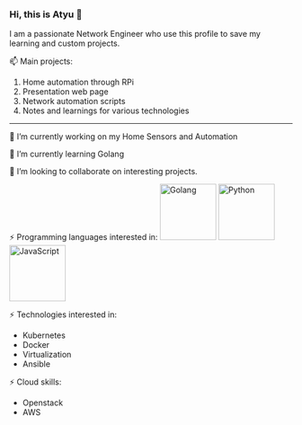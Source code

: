 ### Hi, this is Atyu 👋

I am a passionate Network Engineer who use this profile to save my learning and custom projects.

📫 Main projects:
1. Home automation through RPi
2. Presentation web page
3. Network automation scripts
4. Notes and learnings for various technologies
-------------------------------------------------------------------------------------------

🔭 I’m currently working on my Home Sensors and Automation

🌱 I’m currently learning Golang

👯 I’m looking to collaborate on interesting projects.


⚡ Programming languages interested in: 
<img src="https://golang.org/lib/godoc/images/go-logo-blue.svg" alt="Golang" width="100"/>
<img src="https://www.python.org/static/img/python-logo.png" alt="Python" width="100"/>
<img src="https://upload.wikimedia.org/wikipedia/commons/thumb/9/99/Unofficial_JavaScript_logo_2.svg/512px-Unofficial_JavaScript_logo_2.svg.png" alt="JavaScript" width="100"/>


⚡ Technologies interested in: 
  - Kubernetes
  - Docker
  - Virtualization
  - Ansible
  
⚡ Cloud skills:
  - Openstack
  - AWS
